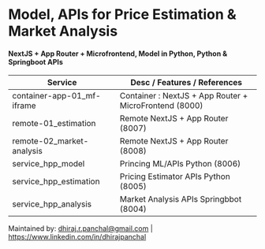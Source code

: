 # Model, APIs for Price Estimation & Market Analysis


#### NextJS + App Router + Microfrontend, Model in Python, Python & Springboot APIs 


| Service | Desc / Features / References  |
| ------ | ------ |
| container-app-01_mf-iframe  | Container : NextJS + App Router + MicroFrontend (8000) |
| remote-01_estimation | Remote NextJS + App Router (8007) |
| remote-02_market-analysis | Remote NextJS + App Router (8008) |
| service_hpp_model | Princing ML/APIs Python (8006) |
| service_hpp_estimation | Pricing Estimator APIs Python (8005) |
| service_hpp_analysis | Market Analysis APIs Springbbot (8004) |




Maintained by:
  dhiraj.r.panchal@gmail.com  |  https://www.linkedin.com/in/dhirajpanchal

